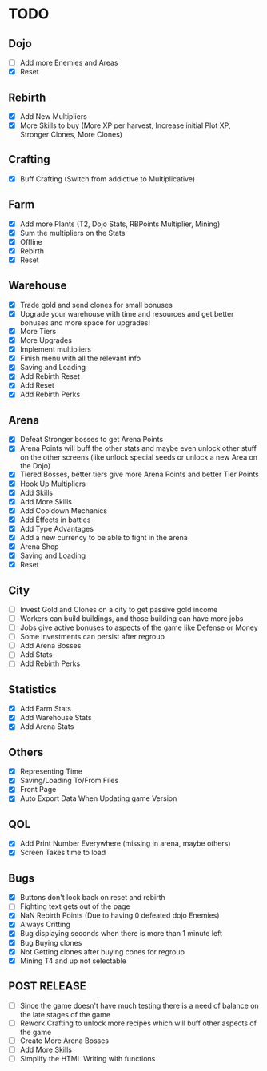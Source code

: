 # TODO

## Dojo

- [ ] Add more Enemies and Areas
- [X] Reset

## Rebirth

- [X] Add New Multipliers
- [X] More Skills to buy (More XP per harvest, Increase initial Plot XP, Stronger Clones, More Clones)

## Crafting

- [X] Buff Crafting (Switch from addictive to Multiplicative)

## Farm

- [X] Add more Plants (T2, Dojo Stats, RBPoints Multiplier, Mining)
- [X] Sum the multipliers on the Stats
- [X] Offline
- [X] Rebirth
- [X] Reset

## Warehouse

- [X] Trade gold and send clones for small bonuses
- [X] Upgrade your warehouse with time and resources and get better bonuses and more space for upgrades!
- [X] More Tiers
- [X] More Upgrades
- [X] Implement multipliers
- [X] Finish menu with all the relevant info
- [X] Saving and Loading
- [X] Add Rebirth Reset
- [X] Add Reset
- [X] Add Rebirth Perks

## Arena

- [X] Defeat Stronger bosses to get Arena Points
- [X] Arena Points will buff the other stats and maybe even unlock other stuff on the other screens (like unlock special seeds or unlock a new Area on the Dojo)
- [X] Tiered Bosses, better tiers give more Arena Points and better Tier Points
- [X] Hook Up Multipliers
- [X] Add Skills
- [X] Add More Skills
- [X] Add Cooldown Mechanics
- [X] Add Effects in battles
- [X] Add Type Advantages
- [X] Add a new currency to be able to fight in the arena
- [X] Arena Shop
- [X] Saving and Loading
- [X] Reset

## City

- [ ] Invest Gold and Clones on a city to get passive gold income
- [ ] Workers can build buildings, and those building can have more jobs
- [ ] Jobs give active bonuses to aspects of the game like Defense or Money
- [ ] Some investments can persist after regroup
- [ ] Add Arena Bosses
- [ ] Add Stats
- [ ] Add Rebirth Perks

## Statistics

- [X] Add Farm Stats
- [X] Add Warehouse Stats
- [X] Add Arena Stats

## Others

- [X] Representing Time
- [X] Saving/Loading To/From Files
- [X] Front Page
- [X] Auto Export Data When Updating game Version

## QOL

- [X] Add Print Number Everywhere (missing in arena, maybe others)
- [X] Screen Takes time to load

## Bugs

- [X] Buttons don't lock back on reset and rebirth
- [ ] Fighting text gets out of the page
- [X] NaN Rebirth Points (Due to having 0 defeated dojo Enemies)
- [X] Always Critting
- [X] Bug displaying seconds when there is more than 1 minute left
- [X] Bug Buying clones
- [X] Not Getting clones after buying cones for regroup
- [X] Mining T4 and up not selectable

## POST RELEASE

- [ ] Since the game doesn't have much testing there is a need of balance on the late stages of the game
- [ ] Rework Crafting to unlock more recipes which will buff other aspects of the game
- [ ] Create More Arena Bosses
- [ ] Add More Skills
- [ ] Simplify the HTML Writing with functions
